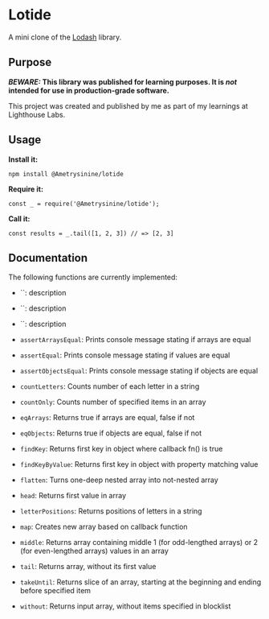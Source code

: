 # Lotide

A mini clone of the [Lodash](https://lodash.com) library.

## Purpose

**_BEWARE:_ This library was published for learning purposes. It is _not_ intended for use in production-grade software.**

This project was created and published by me as part of my learnings at Lighthouse Labs. 

## Usage

**Install it:**

`npm install @Ametrysinine/lotide`

**Require it:**

`const _ = require('@Ametrysinine/lotide');`

**Call it:**

`const results = _.tail([1, 2, 3]) // => [2, 3]`

## Documentation

The following functions are currently implemented:

* ``: description
* ``: description
* ``: description

* `assertArraysEqual`: Prints console message stating if arrays are equal
* `assertEqual`: Prints console message stating if values are equal
* `assertObjectsEqual`: Prints console message stating if objects are equal
* `countLetters`: Counts number of each letter in a string
* `countOnly`: Counts number of specified items in an array
* `eqArrays`: Returns true if arrays are equal, false if not
* `eqObjects`: Returns true if objects are equal, false if not
* `findKey`: Returns first key in object where callback fn() is true
* `findKeyByValue`: Returns first key in object with property matching value
* `flatten`: Turns one-deep nested array into not-nested array
* `head`: Returns first value in array
* `letterPositions`: Returns positions of letters in a string
* `map`: Creates new array based on callback function
* `middle`: Returns array containing middle 1 (for odd-lengthed arrays) or 2 (for even-lengthed arrays) values in an array
* `tail`: Returns array, without its first value
* `takeUntil`: Returns slice of an array, starting at the beginning and ending before specified item
* `without`: Returns input array, without items specified in blocklist